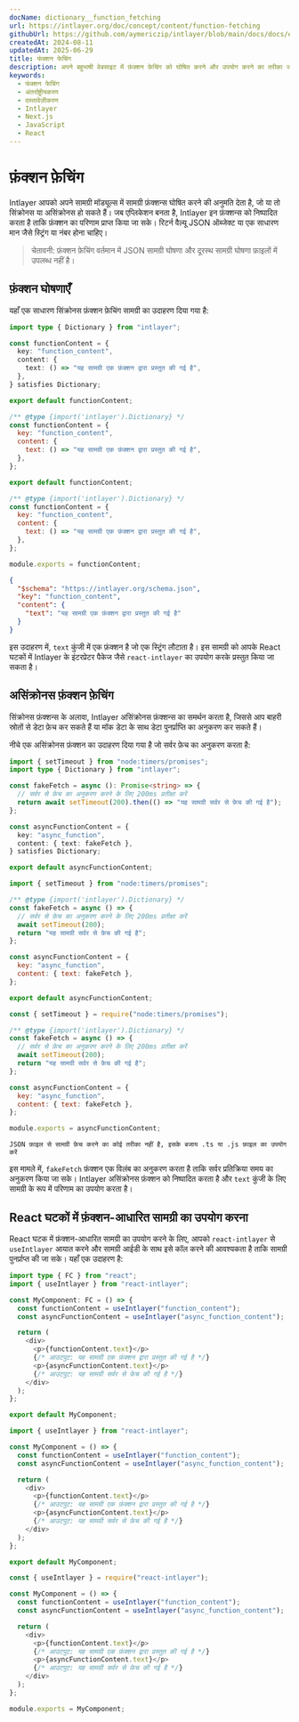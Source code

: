 ```yaml
---
docName: dictionary__function_fetching
url: https://intlayer.org/doc/concept/content/function-fetching
githubUrl: https://github.com/aymericzip/intlayer/blob/main/docs/docs/en/dictionary/function_fetching.md
createdAt: 2024-08-11
updatedAt: 2025-06-29
title: फंक्शन फेचिंग
description: अपने बहुभाषी वेबसाइट में फ़ंक्शन फ़ेचिंग को घोषित करने और उपयोग करने का तरीका जानें। अपने प्रोजेक्ट को कुछ ही मिनटों में सेट अप करने के लिए इस ऑनलाइन डोक्यूमेंटेशन में चरणों का पालन करें।
keywords:
  - फंक्शन फेचिंग
  - अंतर्राष्ट्रीयकरण
  - दस्तावेज़ीकरण
  - Intlayer
  - Next.js
  - JavaScript
  - React
---
```


# फ़ंक्शन फ़ेचिंग

Intlayer आपको अपने सामग्री मॉड्यूल्स में सामग्री फ़ंक्शन्स घोषित करने की अनुमति देता है, जो या तो सिंक्रोनस या असिंक्रोनस हो सकते हैं। जब एप्लिकेशन बनता है, Intlayer इन फ़ंक्शन्स को निष्पादित करता है ताकि फ़ंक्शन का परिणाम प्राप्त किया जा सके। रिटर्न वैल्यू JSON ऑब्जेक्ट या एक साधारण मान जैसे स्ट्रिंग या नंबर होना चाहिए।

> चेतावनी: फ़ंक्शन फ़ेचिंग वर्तमान में JSON सामग्री घोषणा और दूरस्थ सामग्री घोषणा फ़ाइलों में उपलब्ध नहीं है।

## फ़ंक्शन घोषणाएँ

यहाँ एक साधारण सिंक्रोनस फ़ंक्शन फ़ेचिंग सामग्री का उदाहरण दिया गया है:

```typescript fileName="**/*.content.ts" contentDeclarationFormat="typescript"
import type { Dictionary } from "intlayer";

const functionContent = {
  key: "function_content",
  content: {
    text: () => "यह सामग्री एक फ़ंक्शन द्वारा प्रस्तुत की गई है",
  },
} satisfies Dictionary;

export default functionContent;
```

```javascript fileName="**/*.content.mjs" contentDeclarationFormat="esm"
/** @type {import('intlayer').Dictionary} */
const functionContent = {
  key: "function_content",
  content: {
    text: () => "यह सामग्री एक फ़ंक्शन द्वारा प्रस्तुत की गई है",
  },
};

export default functionContent;
```

```javascript fileName="**/*.content.cjs" contentDeclarationFormat="commonjs"
/** @type {import('intlayer').Dictionary} */
const functionContent = {
  key: "function_content",
  content: {
    text: () => "यह सामग्री एक फ़ंक्शन द्वारा प्रस्तुत की गई है",
  },
};

module.exports = functionContent;
```

```json fileName="**/*.content.json" contentDeclarationFormat="json"
{
  "$schema": "https://intlayer.org/schema.json",
  "key": "function_content",
  "content": {
    "text": "यह सामग्री एक फ़ंक्शन द्वारा प्रस्तुत की गई है"
  }
}
```

इस उदाहरण में, `text` कुंजी में एक फ़ंक्शन है जो एक स्ट्रिंग लौटाता है। इस सामग्री को आपके React घटकों में Intlayer के इंटरप्रेटर पैकेज जैसे `react-intlayer` का उपयोग करके प्रस्तुत किया जा सकता है।

## असिंक्रोनस फ़ंक्शन फ़ेचिंग

सिंक्रोनस फ़ंक्शन्स के अलावा, Intlayer असिंक्रोनस फ़ंक्शन्स का समर्थन करता है, जिससे आप बाहरी स्रोतों से डेटा फ़ेच कर सकते हैं या मॉक डेटा के साथ डेटा पुनर्प्राप्ति का अनुकरण कर सकते हैं।

नीचे एक असिंक्रोनस फ़ंक्शन का उदाहरण दिया गया है जो सर्वर फ़ेच का अनुकरण करता है:

```typescript fileName="**/*.content.ts" contentDeclarationFormat="typescript"
import { setTimeout } from "node:timers/promises";
import type { Dictionary } from "intlayer";

const fakeFetch = async (): Promise<string> => {
  // सर्वर से फ़ेच का अनुकरण करने के लिए 200ms प्रतीक्षा करें
  return await setTimeout(200).then(() => "यह सामग्री सर्वर से फ़ेच की गई है");
};

const asyncFunctionContent = {
  key: "async_function",
  content: { text: fakeFetch },
} satisfies Dictionary;

export default asyncFunctionContent;
```

```javascript fileName="**/*.content.mjs" contentDeclarationFormat="esm"
import { setTimeout } from "node:timers/promises";

/** @type {import('intlayer').Dictionary} */
const fakeFetch = async () => {
  // सर्वर से फ़ेच का अनुकरण करने के लिए 200ms प्रतीक्षा करें
  await setTimeout(200);
  return "यह सामग्री सर्वर से फ़ेच की गई है";
};

const asyncFunctionContent = {
  key: "async_function",
  content: { text: fakeFetch },
};

export default asyncFunctionContent;
```

```javascript fileName="**/*.content.cjs" contentDeclarationFormat="commonjs"
const { setTimeout } = require("node:timers/promises");

/** @type {import('intlayer').Dictionary} */
const fakeFetch = async () => {
  // सर्वर से फ़ेच का अनुकरण करने के लिए 200ms प्रतीक्षा करें
  await setTimeout(200);
  return "यह सामग्री सर्वर से फ़ेच की गई है";
};

const asyncFunctionContent = {
  key: "async_function",
  content: { text: fakeFetch },
};

module.exports = asyncFunctionContent;
```

```plaintext fileName="**/*.content.json" contentDeclarationFormat="json"
JSON फ़ाइल से सामग्री फ़ेच करने का कोई तरीका नहीं है, इसके बजाय .ts या .js फ़ाइल का उपयोग करें
```

इस मामले में, `fakeFetch` फ़ंक्शन एक विलंब का अनुकरण करता है ताकि सर्वर प्रतिक्रिया समय का अनुकरण किया जा सके। Intlayer असिंक्रोनस फ़ंक्शन को निष्पादित करता है और `text` कुंजी के लिए सामग्री के रूप में परिणाम का उपयोग करता है।

## React घटकों में फ़ंक्शन-आधारित सामग्री का उपयोग करना

React घटक में फ़ंक्शन-आधारित सामग्री का उपयोग करने के लिए, आपको `react-intlayer` से `useIntlayer` आयात करने और सामग्री आईडी के साथ इसे कॉल करने की आवश्यकता है ताकि सामग्री पुनर्प्राप्त की जा सके। यहाँ एक उदाहरण है:

```typescript fileName="**/*.jsx" codeFormat="typescript"
import type { FC } from "react";
import { useIntlayer } from "react-intlayer";

const MyComponent: FC = () => {
  const functionContent = useIntlayer("function_content");
  const asyncFunctionContent = useIntlayer("async_function_content");

  return (
    <div>
      <p>{functionContent.text}</p>
      {/* आउटपुट: यह सामग्री एक फ़ंक्शन द्वारा प्रस्तुत की गई है */}
      <p>{asyncFunctionContent.text}</p>
      {/* आउटपुट: यह सामग्री सर्वर से फ़ेच की गई है */}
    </div>
  );
};

export default MyComponent;
```

```javascript fileName="**/*.mjx" codeFormat="esm"
import { useIntlayer } from "react-intlayer";

const MyComponent = () => {
  const functionContent = useIntlayer("function_content");
  const asyncFunctionContent = useIntlayer("async_function_content");

  return (
    <div>
      <p>{functionContent.text}</p>
      {/* आउटपुट: यह सामग्री एक फ़ंक्शन द्वारा प्रस्तुत की गई है */}
      <p>{asyncFunctionContent.text}</p>
      {/* आउटपुट: यह सामग्री सर्वर से फ़ेच की गई है */}
    </div>
  );
};

export default MyComponent;
```

```javascript fileName="**/*.cjs" codeFormat="commonjs"
const { useIntlayer } = require("react-intlayer");

const MyComponent = () => {
  const functionContent = useIntlayer("function_content");
  const asyncFunctionContent = useIntlayer("async_function_content");

  return (
    <div>
      <p>{functionContent.text}</p>
      {/* आउटपुट: यह सामग्री एक फ़ंक्शन द्वारा प्रस्तुत की गई है */}
      <p>{asyncFunctionContent.text}</p>
      {/* आउटपुट: यह सामग्री सर्वर से फ़ेच की गई है */}
    </div>
  );
};

module.exports = MyComponent;
```
